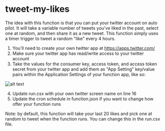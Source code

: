 # tweet-my-likes

The idea with this function is that you can put your twitter account on auto pilot. It will take a variable number of tweets you've liked in the past, select one at random, and then share it as a new tweet. This function simply uses a timer trigger to tweet a random "like" every 4 hours.

1. You'll need to create your own twitter app at https://apps.twitter.com/
2. Make sure your twitter app has read/write access to your twitter account
3. Take the values for the consumer key, access token, and access token secret from your twitter app and add them as "App Setting" key/value pairs within the Application Settings of your function app, like so:

![alt text](https://cloud.githubusercontent.com/assets/5126491/26689333/2cb74660-46aa-11e7-8a4d-71dae05dca7e.png "README Image")

4. Update run.csx with your own twitter screen name on line 16
5. Update the cron schedule in function.json if you want to change how ofter your function runs

Note: by default, this function will take your last 20 likes and pick one at random to tweet when the function runs. You can change this in the run.csx file.
